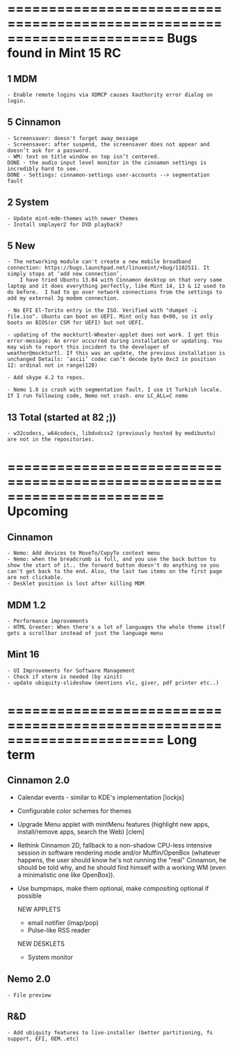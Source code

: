 =======================================================================
Bugs found in Mint 15 RC
=======================================================================
         
1 MDM 
-----
    
    - Enable remote logins via XDMCP causes Xauthority error dialog on login.
                 
5 Cinnamon 
-----------        
    - Screensaver: doesn't forget away_message
    - Screensaver: after suspend, the screensaver does not appear and doesn’t ask for a password.
    - WM: text on title window on top isn’t centered.
    DONE - the audio input level monitor in the cinnamon settings is incredibly hard to see.
    DONE - Settings: cinnamon-settings user-accounts --> segmentation fault
                       
2  System  
----------
    
    - Update mint-mdm-themes with newer themes
    - Install smplayer2 for DVD playback?

5 New
-----
    - The networking module can't create a new mobile broadband connection: https://bugs.launchpad.net/linuxmint/+bug/1182511. It simply stops at ‘add new connection’.
        I have tried Ubuntu 13.04 with Cinnamon desktop on that very same laptop and it does everything perfectly, like Mint 14, 13 & 12 used to do before.  I had to go over network connections from the settings to add my external 3g modem connection.
    
    - No EFI El-Torito entry in the ISO. Verified with "dumpet -i file.iso". Ubuntu can boot on UEFI. Mint only has 0×00, so it only boots on BIOS(or CSM for UEFI) but not UEFI.
        
    - updating of the mockturtl-Wheater-applet does not work. I get this error-message: An error occurred during installation or updating. You may wish to report this incident to the developer of weather@mockturtl. If this was an update, the previous installation is unchanged Details: ‘ascii’ codec can’t decode byte 0xc3 in position 12: ordinal not in range(128) 
    
    - Add skype 4.2 to repos.

    - Nemo 1.8 is crash with segmentation fault. I use it Turkish locale. If I run following code, Nemo not crash. env LC_ALL=C nemo    

13 Total (started at 82 ;))
---------------------------

    - w32codecs, w64codecs, libdvdcss2 (previously hosted by medibuntu) are not in the repositories.


=======================================================================
Upcoming
=======================================================================

Cinnamon
--------

    - Nemo: Add devices to MoveTo/CopyTo context menu
    - Nemo: when the breadcrumb is full, and you use the back button to show the start of it.. the forward button doesn't do anything so you can't get back to the end. Also, the last two items on the first page are not clickable.
    - Desklet position is lost after killing MDM

MDM 1.2
-------
    
    - Performance improvements
    - HTML Greeter: When there's a lot of languages the whole theme itself gets a scrollbar instead of just the language menu
    
Mint 16
-------

    - UI Improvements for Software Management    
    - Check if xterm is needed (by xinit)
    - update ubiquity-slideshow (mentions vlc, giver, pdf printer etc..)


=======================================================================
Long term
=======================================================================

Cinnamon 2.0
------------

 - Calendar events - similar to KDE's implementation [lockjs]
 - Configurable color schemes for themes    
 - Upgrade Menu applet with mintMenu features (highlight new apps, install/remove apps, search the Web) [clem]
 - Rethink Cinnamon 2D, fallback to a non-shadow CPU-less intensive session in software rendering mode and/or Muffin/OpenBox (whatever happens, the user should know he's not running the "real" Cinnamon, he should be told why, and he should find himself with a working WM (even a minimalistic one like OpenBox)).
 - Use bumpmaps, make them optional, make compositing optional if possible

    NEW APPLETS
    
    - email notifier (imap/pop)
    - Pulse-like RSS reader
    
    NEW DESKLETS
    
    - System monitor

Nemo 2.0
--------

    - File preview

R&D
---        
    - Add ubiquity features to live-installer (better partitioning, fs support, EFI, OEM..etc)

